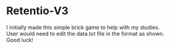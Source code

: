 # Retentio-V3
I initially made this simple brick game to help with my studies.  
User would need to edit the data.txt file in the format as shown.  
Good luck!
